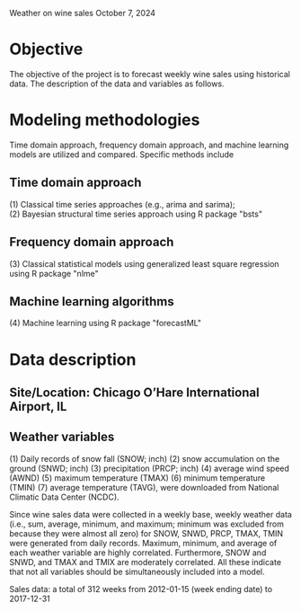 Weather on wine sales
October 7, 2024

# Objective
The objective of the project is to forecast weekly wine sales using historical data. The description of the data and variables as follows.

# Modeling methodologies
  Time domain approach, frequency domain approach, and machine learning models are utilized and compared. Specific methods include  
## Time domain approach  
   (1) Classical time series approaches (e.g., arima and sarima);   
   (2) Bayesian structural time series approach using R package "bsts"  
## Frequency domain approach  
   (3) Classical statistical models using generalized least square regression using R package "nlme"  
## Machine learning algorithms  
   (4) Machine learning using R package "forecastML"  
                             
# Data description
## Site/Location: Chicago O’Hare International Airport, IL
## Weather variables
(1) Daily records of snow fall (SNOW; inch)
(2) snow accumulation on the ground (SNWD; inch)
(3) precipitation (PRCP; inch)
(4) average wind speed (AWND)
(5) maximum temperature (TMAX)
(6) minimum temperature (TMIN)
(7) average temperature (TAVG), were downloaded from National Climatic Data Center (NCDC). 

Since wine sales data were collected in a weekly base, weekly weather data (i.e., sum, average, minimum, and maximum; minimum was excluded from because they were almost all zero) for SNOW, SNWD, PRCP, TMAX, TMIN were generated from daily records. Maximum, minimum, and 
average of each weather variable are highly correlated. Furthermore, SNOW and SNWD, and TMAX and TMIX are moderately correlated. All these indicate that not all variables should be simultaneously included into a model. 

Sales data: a total of 312 weeks from 2012-01-15 (week ending date) to 2017-12-31
